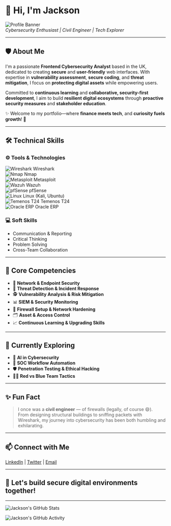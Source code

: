 # 👋 Hi, I'm Jackson

![Profile Banner](https://images.unsplash.com/photo-1506744038136-46273834b3fb?ixlib=rb-4.0.3&auto=format&fit=crop&w=1500&q=80)  
*Cybersecurity Enthusiast | Civil Engineer | Tech Explorer*

---

## 🛡️ About Me

I'm a passionate **Frontend Cybersecurity Analyst** based in the UK, dedicated to creating **secure** and **user-friendly** web interfaces. With expertise in **vulnerability assessment**, **secure coding**, and **threat mitigation**, I focus on **protecting digital assets** while empowering users.

Committed to **continuous learning** and **collaborative, security-first development**, I aim to build **resilient digital ecosystems** through **proactive security measures** and **stakeholder education**.

✨ Welcome to my portfolio—where **finance meets tech**, and **curiosity fuels growth**! 🚀

---

## 🛠️ Technical Skills

### ⚙️ Tools & Technologies

![Wireshark](https://img.icons8.com/color/48/000000/wireshark.png) Wireshark  
![Nmap](https://img.icons8.com/ios/50/000000/nmap.png) Nmap  
![Metasploit](https://img.icons8.com/ios/50/000000/metasploit.png) Metasploit  
![Wazuh](https://img.icons8.com/color/48/000000/wazuh.png) Wazuh  
![pfSense](https://img.icons8.com/color/48/000000/pfsense.png) pfSense  
![Linux](https://img.icons8.com/ios/50/000000/linux.png) Linux (Kali, Ubuntu)  
![Temenos T24](https://img.icons8.com/ios/50/000000/banking.png) Temenos T24  
![Oracle ERP](https://img.icons8.com/ios/50/000000/database.png) Oracle ERP

### 💻 Soft Skills

- Communication & Reporting
- Critical Thinking
- Problem Solving
- Cross-Team Collaboration

---

## 🎯 Core Competencies

- 🔐 **Network & Endpoint Security**  
- 🧠 **Threat Detection & Incident Response**  
- 🕵️ **Vulnerability Analysis & Risk Mitigation**  
- 📊 **SIEM & Security Monitoring**  
- 📡 **Firewall Setup & Network Hardening**  
- 🗂️ **Asset & Access Control**  
- 📈 **Continuous Learning & Upgrading Skills**

---

## 🔭 Currently Exploring

- 🤖 **AI in Cybersecurity**  
- 🔄 **SOC Workflow Automation**  
- 🛡️ **Penetration Testing & Ethical Hacking**  
- 🧑‍💻 **Red vs Blue Team Tactics**

---

## ✨ Fun Fact

> I once was a **civil engineer** — of firewalls (legally, of course 😄).  
> From designing structural buildings to sniffing packets with Wireshark, my journey into cybersecurity has been both humbling and exhilarating.

---

## 📫 Connect with Me

[LinkedIn](https://linkedin.com/in/yourprofile) | [Twitter](https://twitter.com/yourprofile) | [Email](mailto:youremail@example.com)

---

## 🚀 Let's build secure digital environments together!

---

<!-- Optional: Add your GitHub Stats or GitHub Readme Stats Card -->
![Jackson's GitHub Stats](https://github-readme-stats.vercel.app/api?username=yourusername&show_icons=true&hide_title=true&count_private=true&include_all_commits=true&hide=prs&line_height=24)

<!-- Optional: Add a contribution graph -->
![Jackson's GitHub Activity](https://activity-graph.herokuapp.com/graph?username=yourusername&theme=react)
